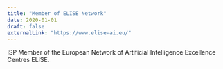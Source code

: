 ```yaml
---
title: "Member of ELISE Network"
date: 2020-01-01
draft: false
externalLink: "https://www.elise-ai.eu/"
---
```


ISP Member of the European Network of Artificial Intelligence Excellence Centres ELISE.
